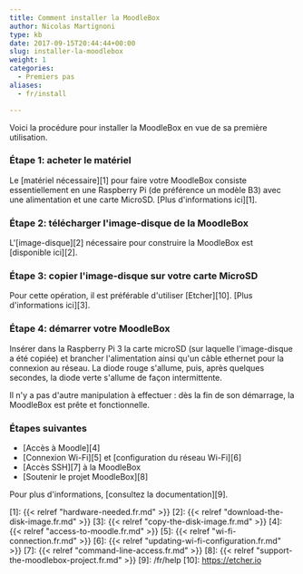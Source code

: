 ```yaml
---
title: Comment installer la MoodleBox
author: Nicolas Martignoni
type: kb
date: 2017-09-15T20:44:44+00:00
slug: installer-la-moodlebox
weight: 1
categories:
  - Premiers pas
aliases:
  - fr/install

---
```

Voici la procédure pour installer la MoodleBox en vue de sa première utilisation.

### Étape 1: acheter le matériel

Le [matériel nécessaire][1] pour faire votre MoodleBox consiste essentiellement en une Raspberry Pi (de préférence un modèle B3) avec une alimentation et une carte MicroSD. [Plus d'informations ici][1].

### Étape 2: télécharger l'image-disque de la MoodleBox

L'[image-disque][2] nécessaire pour construire la MoodleBox est [disponible ici][2].

### Étape 3: copier l'image-disque sur votre carte MicroSD

Pour cette opération, il est préférable d'utiliser [Etcher][10]. [Plus d'informations ici][3].

### Étape 4: démarrer votre MoodleBox

Insérer dans la Raspberry Pi 3 la carte microSD (sur laquelle l'image-disque a été copiée) et brancher l'alimentation ainsi qu'un câble ethernet pour la connexion au réseau. La diode rouge s'allume, puis, après quelques secondes, la diode verte s'allume de façon intermittente.

Il n'y a pas d'autre manipulation à effectuer : dès la fin de son démarrage, la MoodleBox est prête et fonctionnelle.

### Étapes suivantes

  * [Accès à Moodle][4]
  * [Connexion Wi-Fi][5] et [configuration du réseau Wi-Fi][6]
  * [Accès SSH][7] à la MoodleBox
  * [Soutenir le projet MoodleBox][8]

Pour plus d'informations, [consultez la documentation][9].

 [1]: {{< relref "hardware-needed.fr.md" >}}
 [2]: {{< relref "download-the-disk-image.fr.md" >}}
 [3]: {{< relref "copy-the-disk-image.fr.md" >}}
 [4]: {{< relref "access-to-moodle.fr.md" >}}
 [5]: {{< relref "wi-fi-connection.fr.md" >}}
 [6]: {{< relref "updating-wi-fi-configuration.fr.md" >}}
 [7]: {{< relref "command-line-access.fr.md" >}}
 [8]: {{< relref "support-the-moodlebox-project.fr.md" >}}
 [9]: /fr/help
 [10]: https://etcher.io

